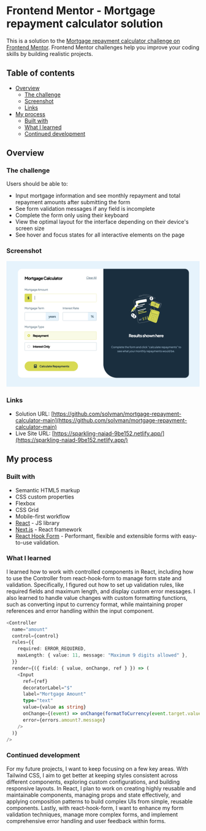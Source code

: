 # Frontend Mentor - Mortgage repayment calculator solution

This is a solution to the [Mortgage repayment calculator challenge on Frontend Mentor](https://www.frontendmentor.io/challenges/mortgage-repayment-calculator-Galx1LXK73). Frontend Mentor challenges help you improve your coding skills by building realistic projects.

## Table of contents

- [Overview](#overview)
  - [The challenge](#the-challenge)
  - [Screenshot](#screenshot)
  - [Links](#links)
- [My process](#my-process)
  - [Built with](#built-with)
  - [What I learned](#what-i-learned)
  - [Continued development](#continued-development)

## Overview

### The challenge

Users should be able to:

- Input mortgage information and see monthly repayment and total repayment amounts after submitting the form
- See form validation messages if any field is incomplete
- Complete the form only using their keyboard
- View the optimal layout for the interface depending on their device's screen size
- See hover and focus states for all interactive elements on the page

### Screenshot

![screenshot](./screenshot.png)

### Links

- Solution URL: [https://github.com/solvman/mortgage-repayment-calculator-main](https://github.com/solvman/mortgage-repayment-calculator-main)
- Live Site URL: [https://sparkling-naiad-9be152.netlify.app/](https://sparkling-naiad-9be152.netlify.app/)

## My process

### Built with

- Semantic HTML5 markup
- CSS custom properties
- Flexbox
- CSS Grid
- Mobile-first workflow
- [React](https://reactjs.org/) - JS library
- [Next.js](https://nextjs.org/) - React framework
- [React Hook Form](https://react-hook-form.com//) - Performant, flexible and extensible forms with easy-to-use validation.

### What I learned

I learned how to work with controlled components in React, including how to use the Controller from react-hook-form to manage form state and validation. Specifically, I figured out how to set up validation rules, like required fields and maximum length, and display custom error messages. I also learned to handle value changes with custom formatting functions, such as converting input to currency format, while maintaining proper references and error handling within the input component.

```typescript
<Controller
  name="amount"
  control={control}
  rules={{
    required: ERROR_REQUIRED,
    maxLength: { value: 11, message: "Maximum 9 digits allowed" },
  }}
  render={({ field: { value, onChange, ref } }) => (
    <Input
      ref={ref}
      decoratorLabel="$"
      label="Mortgage Amount"
      type="text"
      value={value as string}
      onChange={(event) => onChange(formatToCurrency(event.target.value))}
      error={errors.amount?.message}
    />
  )}
/>
```

### Continued development

For my future projects, I want to keep focusing on a few key areas. With Tailwind CSS, I aim to get better at keeping styles consistent across different components, exploring custom configurations, and building responsive layouts. In React, I plan to work on creating highly reusable and maintainable components, managing props and state effectively, and applying composition patterns to build complex UIs from simple, reusable components. Lastly, with react-hook-form, I want to enhance my form validation techniques, manage more complex forms, and implement comprehensive error handling and user feedback within forms.

